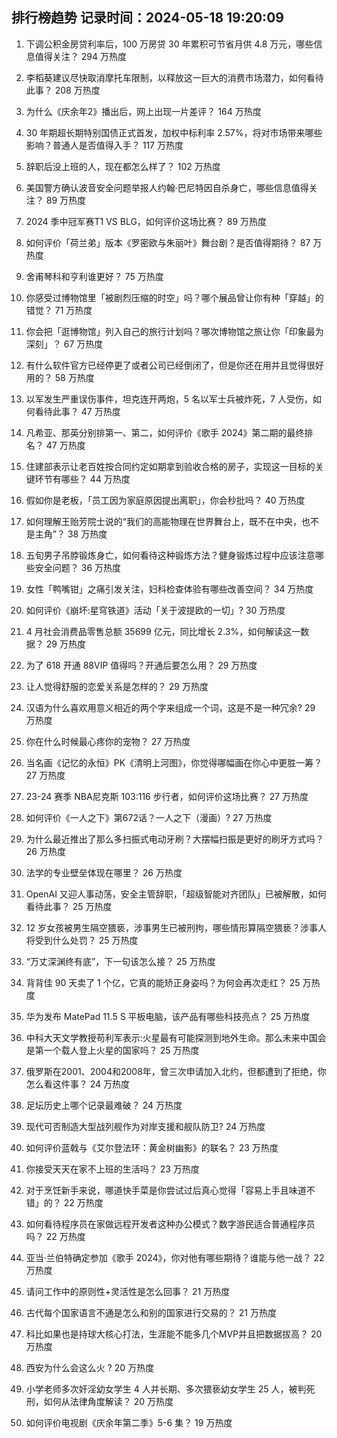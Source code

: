 
## 排行榜趋势 记录时间：2024-05-18 19:20:09
  
  1. 下调公积金房贷利率后，100 万房贷 30 年累积可节省月供 4.8 万元，哪些信息值得关注？ 294 万热度
    
  2. 李稻葵建议尽快取消摩托车限制，以释放这一巨大的消费市场潜力，如何看待此事？ 208 万热度
    
  3. 为什么《庆余年2》播出后，网上出现一片差评？ 164 万热度
    
  4. 30 年期超长期特别国债正式首发，加权中标利率 2.57%，将对市场带来哪些影响？普通人是否值得入手？ 117 万热度
    
  5. 辞职后没上班的人，现在都怎么样了？ 102 万热度
    
  6. 美国警方确认波音安全问题举报人约翰·巴尼特因自杀身亡，哪些信息值得关注？ 89 万热度
    
  7. 2024 季中冠军赛T1 VS BLG，如何评价这场比赛？ 89 万热度
    
  8. 如何评价「荷兰弟」版本《罗密欧与朱丽叶》舞台剧？是否值得期待？ 87 万热度
    
  9. 舍甫琴科和亨利谁更好？ 75 万热度
    
  10. 你感受过博物馆里「被剧烈压缩的时空」吗？哪个展品曾让你有种「穿越」的错觉？ 71 万热度
    
  11. 你会把「逛博物馆」列入自己的旅行计划吗？哪次博物馆之旅让你「印象最为深刻」？ 67 万热度
    
  12. 有什么软件官方已经停更了或者公司已经倒闭了，但是你还在用并且觉得很好用的？ 58 万热度
    
  13. 以军发生严重误伤事件，坦克连开两炮，5 名以军士兵被炸死，7 人受伤，如何看待此事？ 47 万热度
    
  14. 凡希亚、那英分别排第一、第二，如何评价《歌手 2024》第二期的最终排名？ 47 万热度
    
  15. 住建部表示让老百姓按合同约定如期拿到验收合格的房子，实现这一目标的关键环节有哪些？ 44 万热度
    
  16. 假如你是老板，「员工因为家庭原因提出离职」，你会秒批吗？ 40 万热度
    
  17. 如何理解王贻芳院士说的“我们的高能物理在世界舞台上，既不在中央，也不是主角”？ 38 万热度
    
  18. 五旬男子吊脖锻炼身亡，如何看待这种锻炼方法？健身锻炼过程中应该注意哪些安全问题？ 36 万热度
    
  19. 女性「鸭嘴钳」之痛引发关注，妇科检查体验有哪些改善空间？ 34 万热度
    
  20. 如何评价《崩坏:星穹铁道》活动「关于波提欧的一切」? 30 万热度
    
  21. 4 月社会消费品零售总额 35699 亿元，同比增长 2.3%，如何解读这一数据？ 29 万热度
    
  22. 为了 618 开通 88VIP 值得吗？开通后要怎么用？ 29 万热度
    
  23. 让人觉得舒服的恋爱关系是怎样的？ 29 万热度
    
  24. 汉语为什么喜欢用意义相近的两个字来组成一个词，这是不是一种冗余? 29 万热度
    
  25. 你在什么时候最心疼你的宠物？ 27 万热度
    
  26. 当名画《记忆的永恒》PK《清明上河图》，你觉得哪幅画在你心中更胜一筹？ 27 万热度
    
  27. 23-24 赛季 NBA尼克斯 103:116 步行者，如何评价这场比赛？ 27 万热度
    
  28. 如何评价《一人之下》第672话？一人之下（漫画）? 27 万热度
    
  29. 为什么最近推出了那么多扫振式电动牙刷？大摆幅扫振是更好的刷牙方式吗？ 26 万热度
    
  30. 法学的专业壁垒体现在哪里？ 26 万热度
    
  31. OpenAI 又迎人事动荡，安全主管辞职，「超级智能对齐团队」已被解散，如何看待此事？ 25 万热度
    
  32. 12 岁女孩被男生隔空猥亵，涉事男生已被刑拘，哪些情形算隔空猥亵？涉事人将受到什么处罚？ 25 万热度
    
  33. “万丈深渊终有底”，下一句该怎么接？ 25 万热度
    
  34. 背背佳 90 天卖了 1 个亿，它真的能矫正身姿吗？为何会再次走红？ 25 万热度
    
  35. 华为发布 MatePad 11.5 S 平板电脑，该产品有哪些科技亮点？ 25 万热度
    
  36. 中科大天文学教授苟利军表示:火星最有可能探测到地外生命。那么未来中国会是第一个载人登上火星的国家吗？ 25 万热度
    
  37. 俄罗斯在2001、2004和2008年，曾三次申请加入北约，但都遭到了拒绝，你怎么看这件事？ 24 万热度
    
  38. 足坛历史上哪个记录最难破？ 24 万热度
    
  39. 现代可否制造大型战列舰作为对岸支援和舰队防卫? 24 万热度
    
  40. 如何评价蓝戟与《艾尔登法环：黄金树幽影》的联名？ 23 万热度
    
  41. 你接受天天在家不上班的生活吗？ 23 万热度
    
  42. 对于烹饪新手来说，哪道快手菜是你尝试过后真心觉得「容易上手且味道不错」的？ 22 万热度
    
  43. 如何看待程序员在家做远程开发者这种办公模式？数字游民适合普通程序员吗？ 22 万热度
    
  44. 亚当·兰伯特确定参加《歌手 2024》，你对他有哪些期待？谁能与他一战？ 22 万热度
    
  45. 请问工作中的原则性+灵活性是怎么回事？ 21 万热度
    
  46. 古代每个国家语言不通是怎么和别的国家进行交易的？ 21 万热度
    
  47. 科比如果也是持球大核心打法，生涯能不能多几个MVP并且把数据拔高？ 20 万热度
    
  48. 西安为什么会这么火 ? 20 万热度
    
  49. 小学老师多次奸淫幼女学生 4 人并长期、多次猥亵幼女学生 25 人，被判死刑，如何从法律角度解读？ 20 万热度
    
  50. 如何评价电视剧《庆余年第二季》5-6 集？ 19 万热度
    